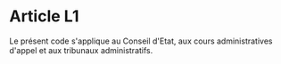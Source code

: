 # Article L1

Le présent code s'applique au Conseil d'Etat, aux cours administratives d'appel et aux tribunaux administratifs.

